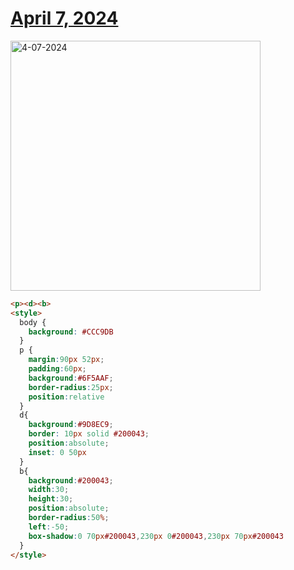 # [April 7, 2024](https://cssbattle.dev/play/9AFzYeKzdJTXmePjnkmx)

<img src="https://firebasestorage.googleapis.com/v0/b/cssbattleapp.appspot.com/o/user%2Fummd3POvEDfFyeFvVdOMG3OOrwE2%2Ftargets%2Ftarget_0pKP9sx@2x.png?alt=media" width="400" alt="4-07-2024" />

```html
<p><d><b>
<style>
  body {
    background: #CCC9DB
  }
  p {
    margin:90px 52px;
    padding:60px;
    background:#6F5AAF;
    border-radius:25px;
    position:relative
  }
  d{
    background:#9D8EC9;
    border: 10px solid #200043;
    position:absolute;
    inset: 0 50px
  }
  b{
    background:#200043;
    width:30;
    height:30;
    position:absolute;
    border-radius:50%;
    left:-50;
    box-shadow:0 70px#200043,230px 0#200043,230px 70px#200043
  }
</style>
```
